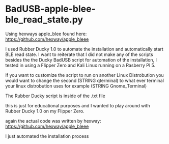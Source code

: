 # BadUSB-apple-blee-ble_read_state.py
Using hexways apple_blee found here: https://github.com/hexway/apple_bleee  

I used Rubber Ducky 1.0 to automate the installation and automatically start BLE read state.
I want to reiterate that I did not make any of the scripts besides the the Ducky BadUSB script for automation of the installation, I tested in using a Flipper Zero and Kali Linux running on a Rasberry PI 5.

If you want to customize the script to run on another Linux Distrobution you would want to change the second (STRING qterminal) to what ever terminal your linux distrobution uses for example (STRING Gnome_Terminal) 

The Rubber Ducky script is inside of the .txt file

this is just for educational purposes and I wanted to play around with Rubber Ducky 1.0 on my Flipper Zero.

again the actual code was written by hexway: https://github.com/hexway/apple_bleee

I just automated the installation process
